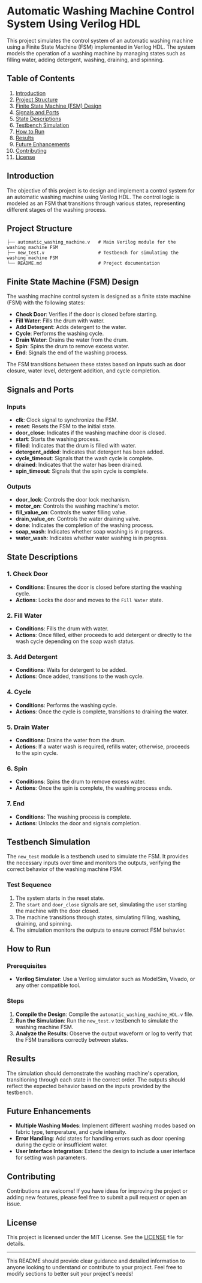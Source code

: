 
# Automatic Washing Machine Control System Using Verilog HDL

This project simulates the control system of an automatic washing machine using a Finite State Machine (FSM) implemented in Verilog HDL. The system models the operation of a washing machine by managing states such as filling water, adding detergent, washing, draining, and spinning.

## Table of Contents

1. [Introduction](#introduction)
2. [Project Structure](#project-structure)
3. [Finite State Machine (FSM) Design](#finite-state-machine-fsm-design)
4. [Signals and Ports](#signals-and-ports)
5. [State Descriptions](#state-descriptions)
6. [Testbench Simulation](#testbench-simulation)
7. [How to Run](#how-to-run)
8. [Results](#results)
9. [Future Enhancements](#future-enhancements)
10. [Contributing](#contributing)
11. [License](#license)

## Introduction

The objective of this project is to design and implement a control system for an automatic washing machine using Verilog HDL. The control logic is modeled as an FSM that transitions through various states, representing different stages of the washing process.

## Project Structure

```
├── automatic_washing_machine.v   # Main Verilog module for the washing machine FSM
├── new_test.v                    # Testbench for simulating the washing machine FSM
└── README.md                     # Project documentation
```

## Finite State Machine (FSM) Design

The washing machine control system is designed as a finite state machine (FSM) with the following states:

- **Check Door**: Verifies if the door is closed before starting.
- **Fill Water**: Fills the drum with water.
- **Add Detergent**: Adds detergent to the water.
- **Cycle**: Performs the washing cycle.
- **Drain Water**: Drains the water from the drum.
- **Spin**: Spins the drum to remove excess water.
- **End**: Signals the end of the washing process.

The FSM transitions between these states based on inputs such as door closure, water level, detergent addition, and cycle completion.

## Signals and Ports

### Inputs

- **clk**: Clock signal to synchronize the FSM.
- **reset**: Resets the FSM to the initial state.
- **door_close**: Indicates if the washing machine door is closed.
- **start**: Starts the washing process.
- **filled**: Indicates that the drum is filled with water.
- **detergent_added**: Indicates that detergent has been added.
- **cycle_timeout**: Signals that the wash cycle is complete.
- **drained**: Indicates that the water has been drained.
- **spin_timeout**: Signals that the spin cycle is complete.

### Outputs

- **door_lock**: Controls the door lock mechanism.
- **motor_on**: Controls the washing machine's motor.
- **fill_value_on**: Controls the water filling valve.
- **drain_value_on**: Controls the water draining valve.
- **done**: Indicates the completion of the washing process.
- **soap_wash**: Indicates whether soap washing is in progress.
- **water_wash**: Indicates whether water washing is in progress.

## State Descriptions

### 1. **Check Door**
   - **Conditions**: Ensures the door is closed before starting the washing cycle.
   - **Actions**: Locks the door and moves to the `Fill Water` state.

### 2. **Fill Water**
   - **Conditions**: Fills the drum with water.
   - **Actions**: Once filled, either proceeds to add detergent or directly to the wash cycle depending on the soap wash status.

### 3. **Add Detergent**
   - **Conditions**: Waits for detergent to be added.
   - **Actions**: Once added, transitions to the wash cycle.

### 4. **Cycle**
   - **Conditions**: Performs the washing cycle.
   - **Actions**: Once the cycle is complete, transitions to draining the water.

### 5. **Drain Water**
   - **Conditions**: Drains the water from the drum.
   - **Actions**: If a water wash is required, refills water; otherwise, proceeds to the spin cycle.

### 6. **Spin**
   - **Conditions**: Spins the drum to remove excess water.
   - **Actions**: Once the spin is complete, the washing process ends.

### 7. **End**
   - **Conditions**: The washing process is complete.
   - **Actions**: Unlocks the door and signals completion.

## Testbench Simulation

The `new_test` module is a testbench used to simulate the FSM. It provides the necessary inputs over time and monitors the outputs, verifying the correct behavior of the washing machine FSM.

### Test Sequence

1. The system starts in the reset state.
2. The `start` and `door_close` signals are set, simulating the user starting the machine with the door closed.
3. The machine transitions through states, simulating filling, washing, draining, and spinning.
4. The simulation monitors the outputs to ensure correct FSM behavior.

## How to Run

### Prerequisites

- **Verilog Simulator**: Use a Verilog simulator such as ModelSim, Vivado, or any other compatible tool.

### Steps

1. **Compile the Design**: Compile the `automatic_washing_machine_HDL.v` file.
2. **Run the Simulation**: Run the `new_test.v` testbench to simulate the washing machine FSM.
3. **Analyze the Results**: Observe the output waveform or log to verify that the FSM transitions correctly between states.

## Results

The simulation should demonstrate the washing machine's operation, transitioning through each state in the correct order. The outputs should reflect the expected behavior based on the inputs provided by the testbench.

## Future Enhancements

- **Multiple Washing Modes**: Implement different washing modes based on fabric type, temperature, and cycle intensity.
- **Error Handling**: Add states for handling errors such as door opening during the cycle or insufficient water.
- **User Interface Integration**: Extend the design to include a user interface for setting wash parameters.

## Contributing

Contributions are welcome! If you have ideas for improving the project or adding new features, please feel free to submit a pull request or open an issue.

## License

This project is licensed under the MIT License. See the [LICENSE](LICENSE) file for details.

---

This README should provide clear guidance and detailed information to anyone looking to understand or contribute to your project. Feel free to modify sections to better suit your project's needs!
